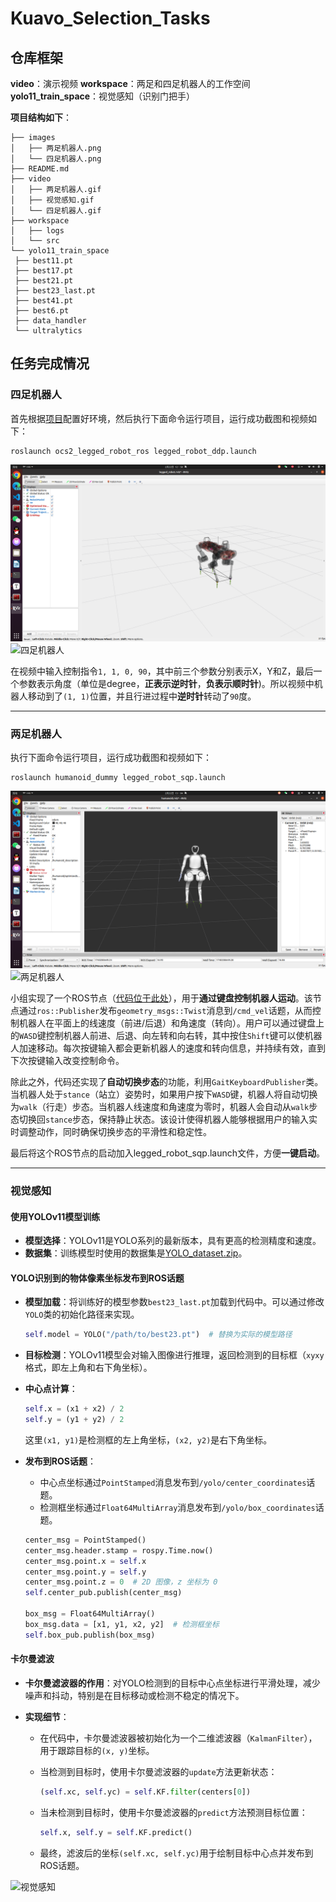 # Kuavo_Selection_Tasks

## 仓库框架

**video**：演示视频
**workspace**：两足和四足机器人的工作空间
**yolo11_train_space**：视觉感知（识别门把手）

**项目结构如下**：

```
├── images
│   ├── 两足机器人.png
│   └── 四足机器人.png
├── README.md
├── video
│   ├── 两足机器人.gif
│   ├── 视觉感知.gif
│   └── 四足机器人.gif
├── workspace
│   ├── logs
│   └── src
└── yolo11_train_space
 ├── best11.pt
 ├── best17.pt
 ├── best21.pt
 ├── best23_last.pt
 ├── best41.pt
 ├── best6.pt
 ├── data_handler
 └── ultralytics
```

## 任务完成情况

### 四足机器人

首先根据[项目](https://github.com/pocketxjl/humanoid-control?tab=readme-ov-file)配置好环境，然后执行下面命令运行项目，运行成功截图和视频如下：

```shell
roslaunch ocs2_legged_robot_ros legged_robot_ddp.launch
```

![四足机器人1](/images/四足机器人.png)
![四足机器人](https://github.com/RobinBrown37/Kuavo_Selection_Tasks/blob/main/video/%E5%9B%9B%E8%B6%B3%E6%9C%BA%E5%99%A8%E4%BA%BA.gif)

在视频中输入控制指令`1, 1, 0, 90`，其中前三个参数分别表示X，Y和Z，最后一个参数表示角度（单位是degree，**正表示逆时针**，**负表示顺时针**)。所以视频中机器人移动到了`(1, 1)`位置，并且行进过程中**逆时针**转动了`90`度。

---

### 两足机器人

执行下面命令运行项目，运行成功截图和视频如下：

```shell
roslaunch humanoid_dummy legged_robot_sqp.launch
```

![两足机器人1](/images/两足机器人.png)
![两足机器人](https://github.com/RobinBrown37/Kuavo_Selection_Tasks/blob/main/video/%E4%B8%A4%E8%B6%B3%E6%9C%BA%E5%99%A8%E4%BA%BA.gif)


小组实现了一个ROS节点（[代码位于此处](./workspace/src/humanoid-control/humanoid_controllers/src/humanoidTeleop.cpp)），用于**通过键盘控制机器人运动**。该节点通过`ros::Publisher`发布`geometry_msgs::Twist`消息到`/cmd_vel`话题，从而控制机器人在平面上的线速度（前进/后退）和角速度（转向）。用户可以通过键盘上的`WASD`键控制机器人前进、后退、向左转和向右转，其中按住`Shift`键可以使机器人加速移动。每次按键输入都会更新机器人的速度和转向信息，并持续有效，直到下次按键输入改变控制命令。

除此之外，代码还实现了**自动切换步态**的功能，利用`GaitKeyboardPublisher`类。当机器人处于`stance`（站立）姿势时，如果用户按下`WASD`键，机器人将自动切换为`walk`（行走）步态。当机器人线速度和角速度为零时，机器人会自动从`walk`步态切换回`stance`步态，保持静止状态。该设计使得机器人能够根据用户的输入实时调整动作，同时确保切换步态的平滑性和稳定性。

最后将这个ROS节点的启动加入legged_robot_sqp.launch文件，方便**一键启动**。

---

### 视觉感知

#### 使用YOLOv11模型训练

   - **模型选择**：YOLOv11是YOLO系列的最新版本，具有更高的检测精度和速度。
   - **数据集**：训练模型时使用的数据集是[YOLO_dataset.zip](https://github.com/user-attachments/files/18350937/YOLO_dataset.zip)。

#### YOLO识别到的物体像素坐标发布到ROS话题

   - **模型加载**：将训练好的模型参数`best23_last.pt`加载到代码中。可以通过修改`YOLO`类的初始化路径来实现。

     ```python
     self.model = YOLO("/path/to/best23.pt")  # 替换为实际的模型路径
     ```

   - **目标检测**：YOLOv11模型会对输入图像进行推理，返回检测到的目标框（`xyxy`格式，即左上角和右下角坐标）。

   - **中心点计算**：

     ```python
     self.x = (x1 + x2) / 2
     self.y = (y1 + y2) / 2
     ```

     这里`(x1, y1)`是检测框的左上角坐标，`(x2, y2)`是右下角坐标。

   - **发布到ROS话题**：

     - 中心点坐标通过`PointStamped`消息发布到`/yolo/center_coordinates`话题。
     - 检测框坐标通过`Float64MultiArray`消息发布到`/yolo/box_coordinates`话题。

     ```python
     center_msg = PointStamped()
     center_msg.header.stamp = rospy.Time.now()
     center_msg.point.x = self.x
     center_msg.point.y = self.y
     center_msg.point.z = 0  # 2D 图像，z 坐标为 0
     self.center_pub.publish(center_msg)
     
     box_msg = Float64MultiArray()
     box_msg.data = [x1, y1, x2, y2]  # 检测框坐标
     self.box_pub.publish(box_msg)
     ```

#### 卡尔曼滤波

   - **卡尔曼滤波器的作用**：对YOLO检测到的目标中心点坐标进行平滑处理，减少噪声和抖动，特别是在目标移动或检测不稳定的情况下。

   - **实现细节**：

     - 在代码中，卡尔曼滤波器被初始化为一个二维滤波器（`KalmanFilter`），用于跟踪目标的`(x, y)`坐标。

     - 当检测到目标时，使用卡尔曼滤波器的`update`方法更新状态：

       ```python
       (self.xc, self.yc) = self.KF.filter(centers[0])
       ```

     - 当未检测到目标时，使用卡尔曼滤波器的`predict`方法预测目标位置：

       ```python
       self.x, self.y = self.KF.predict()
       ```

     - 最终，滤波后的坐标`(self.xc, self.yc)`用于绘制目标中心点并发布到ROS话题。

![视觉感知](https://github.com/RobinBrown37/Kuavo_Selection_Tasks/blob/main/video/%E8%A7%86%E8%A7%89%E6%84%9F%E7%9F%A5.gif)


